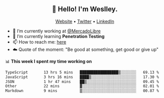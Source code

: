 <h2 align="center">👋 Hello! I'm Weslley.</h2>
<p align="center">
  <a href="http://weslleyneri.com.br">Website</a> •
  <a href="https://twitter.com/Weslley_Neri">Twitter</a> •
  <a href="https://www.linkedin.com/in/weslley-neri-3658908b">LinkedIn</a>
</p>


- 🔭 I’m currently working at [@MercadoLibre](https://github.com/mercadolibre)
- 🌱 I’m currently learning **Penetration Testing**
- 📫 How to reach me: [here](mailto:weslley39@gmail.com)
- ☁️ Quote of the moment: "Be good at something, get good or give up"

📊 **This week I spent my time working on**
<!--START_SECTION:waka-->

```txt
TypeScript       13 hrs 5 mins   █████████████████▒░░░░░░░   69.13 %
JavaScript       3 hrs 16 mins   ████▒░░░░░░░░░░░░░░░░░░░░   17.30 %
JSON             1 hr 47 mins    ██▒░░░░░░░░░░░░░░░░░░░░░░   09.45 %
Other            22 mins         ▓░░░░░░░░░░░░░░░░░░░░░░░░   02.01 %
Markdown         9 mins          ▒░░░░░░░░░░░░░░░░░░░░░░░░   00.87 %
```

<!--END_SECTION:waka-->

<!-- Inspired by https://github.com/gruselhaus/gruselhaus -->
